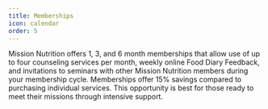 ```yaml
---
title: Memberships
icon: calendar
order: 5
---
```


Mission Nutrition offers 1, 3, and 6 month memberships that allow use of up to four counseling services per month, weekly online Food Diary Feedback, and invitations to seminars with other Mission Nutrition members during your membership cycle. Memberships offer 15% savings compared to purchasing individual services. This opportunity is best for those ready to meet their missions through intensive support.
